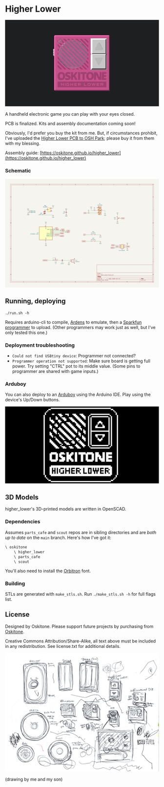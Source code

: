 # Higher Lower

![Higher Lower game model animation](/misc/header-960-100.gif)

A handheld electronic game you can play with your eyes closed.

PCB is finalized. Kits and assembly documentation coming soon!

Obviously, I'd prefer you buy the kit from me. But, if circumstances prohibit, I've uploaded the [Higher Lower PCB to OSH Park](https://oshpark.com/shared_projects/yGNulCRo); please buy it from them with my blessing.

Assembly guide: [https://oskitone.github.io/higher_lower](https://oskitone.github.io/higher_lower)

### Schematic

![Higher Lower schematic](assembly_guide/static/img/higher_lower-schematic.svg)

## Running, deploying

    ./run.sh -h

Requires arduino-cli to compile, [Ardens](https://github.com/tiberiusbrown/Ardens) to emulate, then a [Sparkfun programmer](https://www.sparkfun.com/products/9825) to upload. (Other programmers may work just as well, but I've only tested this one.)

### Deployment troubleshooting

- `Could not find USBtiny device`: Programmer not connected?
- `Programmer operation not supported`: Make sure board is getting full power. Try setting "CTRL" pot to its middle value. (Some pins to programmer are shared with game inputs.)

### Arduboy

You can also deploy to an [Arduboy](https://www.arduboy.com/) using the Arduino IDE. Play using the device's Up/Down buttons.

![Higher Lower on Arduboy](/misc/arduboy.gif)

## 3D Models

higher_lower's 3D-printed models are written in OpenSCAD.

### Dependencies

Assumes `parts_cafe` and `scout` repos are in sibling directories and are _both up to date_ on the `main` branch. Here's how I've got it:

    \ oskitone
        \ higher_lower
        \ parts_cafe
        \ scout

You'll also need to install the [Orbitron](https://fonts.google.com/specimen/Orbitron) font.

### Building

STLs are generated with `make_stls.sh`. Run `./make_stls.sh -h` for full flags list.

## License

Designed by Oskitone. Please support future projects by purchasing from [Oskitone](https://www.oskitone.com/).

Creative Commons Attribution/Share-Alike, all text above must be included in any redistribution. See license.txt for additional details.

![Drawing, traces of speakers and batteries, prospective enclosure layouts](misc/drawing-parts.png)

(drawing by me and my son)
